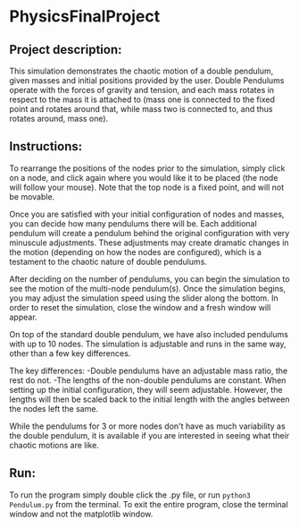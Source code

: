 # PhysicsFinalProject

## Project description:

This simulation demonstrates the chaotic motion of a double pendulum, given masses and initial positions provided by the user. Double Pendulums operate with the forces of gravity and tension, and each mass rotates in respect to the mass it is attached to (mass one is connected to the fixed point and rotates around that, while mass two is connected to, and thus rotates around, mass one).


## Instructions:

To rearrange the positions of the nodes prior to the simulation, simply click on a node, and click again where you would like it to be placed (the node will follow your mouse). Note that the top node is a fixed point, and will not be movable.

Once you are satisfied with your initial configuration of nodes and masses, you can decide how many pendulums there will be. Each additional pendulum will create a pendulum behind the original configuration with very minuscule adjustments. These adjustments may create dramatic changes in the motion (depending on how the nodes are configured), which is a testament to the chaotic nature of double pendulums. 

After deciding on the number of pendulums, you can begin the simulation to see the motion of the multi-node pendulum(s). Once the simulation begins, you may adjust the simulation speed using the slider along the bottom. In order to reset the simulation, close the window and a fresh window will appear.

On top of the standard double pendulum, we have also included pendulums with up to 10 nodes. The simulation is adjustable and runs in the same way, other than a few key differences.

The key differences:
-Double pendulums have an adjustable mass ratio, the rest do not.
-The lengths of the non-double pendulums are constant. When setting up the initial configuration, they will seem adjustable. However, the lengths will then be scaled back to the initial length with the angles between the nodes left the same. 

While the pendulums for 3 or more nodes don't have as much variability as the double pendulum, it is available if you are interested in seeing what their chaotic motions are like.

## Run:

To run the program simply double click the .py file, or run `python3 Pendulum.py` from the terminal. To exit the entire program, close the terminal window and not the matplotlib window.